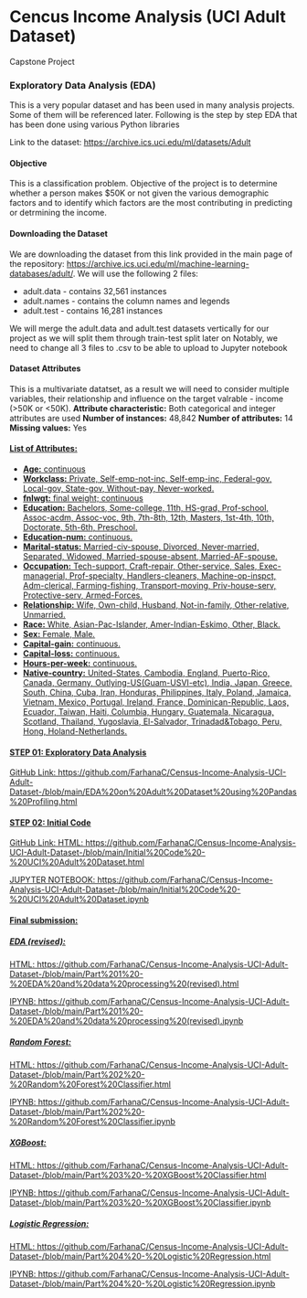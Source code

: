 # Cencus Income Analysis (UCI Adult Dataset)
Capstone Project

### Exploratory Data Analysis (EDA)
This is a very popular dataset and has been used in many analysis projects. Some of them will be referenced later. Following is the step by step EDA that has been done using various Python libraries

Link to the dataset: https://archive.ics.uci.edu/ml/datasets/Adult

#### Objective
This is a classification problem. Objective of the project is to determine whether a person makes $50K or not given the various demographic factors and to identify which factors are the most contributing in predicting or detrmining the income.

#### Downloading the Dataset
We are downloading the dataset from this link provided in the main page of the repository: https://archive.ics.uci.edu/ml/machine-learning-databases/adult/. We will use the following 2 files:
* adult.data - contains 32,561 instances
* adult.names - contains the column names and legends
* adult.test - contains 16,281 instances

We will merge the adult.data and adult.test datasets vertically for our project as we will split them through train-test split later on
Notably, we need to change all 3 files to .csv to be able to upload to Jupyter notebook

#### Dataset Attributes
This is a multivariate datatset, as a result we will need to consider multiple variables, their relationship and influence on the target valrable - income (>50K or <50K).
**Attribute characteristic:** Both categorical and integer attributes are used
**Number of instances:** 48,842
**Number of attributes:** 14
**Missing values:** Yes

#### <u>List of Attributes:<u>
* **Age:** continuous
* **Workclass:** Private, Self-emp-not-inc, Self-emp-inc, Federal-gov, Local-gov, State-gov, Without-pay, Never-worked. 
* **fnlwgt:** final weight; continuous
* **Education:** Bachelors, Some-college, 11th, HS-grad, Prof-school, Assoc-acdm, Assoc-voc, 9th, 7th-8th, 12th, Masters, 1st-4th, 10th, Doctorate, 5th-6th, Preschool.
* **Education-num:** continuous.
* **Marital-status:** Married-civ-spouse, Divorced, Never-married, Separated, Widowed, Married-spouse-absent, Married-AF-spouse. 
* **Occupation:** Tech-support, Craft-repair, Other-service, Sales, Exec-managerial, Prof-specialty, Handlers-cleaners, Machine-op-inspct, Adm-clerical, Farming-fishing, Transport-moving, Priv-house-serv, Protective-serv, Armed-Forces.
* **Relationship:** Wife, Own-child, Husband, Not-in-family, Other-relative, Unmarried.
* **Race:** White, Asian-Pac-Islander, Amer-Indian-Eskimo, Other, Black. 
* **Sex:** Female, Male.
* **Capital-gain:** continuous.
* **Capital-loss:** continuous.
* **Hours-per-week:** continuous.
* **Native-country:** United-States, Cambodia, England, Puerto-Rico, Canada, Germany, Outlying-US(Guam-USVI-etc), India, Japan, Greece, South, China, Cuba, Iran, Honduras, Philippines, Italy, Poland, Jamaica, Vietnam, Mexico, Portugal, Ireland, France, Dominican-Republic, Laos, Ecuador, Taiwan, Haiti, Columbia, Hungary, Guatemala, Nicaragua, Scotland, Thailand, Yugoslavia, El-Salvador, Trinadad&Tobago, Peru, Hong, Holand-Netherlands.

#### STEP 01: Exploratory Data Analysis
GitHub Link: https://github.com/FarhanaC/Census-Income-Analysis-UCI-Adult-Dataset-/blob/main/EDA%20on%20Adult%20Dataset%20using%20Pandas%20Profiling.html

#### STEP 02: Initial Code
GitHub Link: 
HTML: https://github.com/FarhanaC/Census-Income-Analysis-UCI-Adult-Dataset-/blob/main/Initial%20Code%20-%20UCI%20Adult%20Dataset.html

JUPYTER NOTEBOOK: https://github.com/FarhanaC/Census-Income-Analysis-UCI-Adult-Dataset-/blob/main/Initial%20Code%20-%20UCI%20Adult%20Dataset.ipynb

#### Final submission:
##### EDA (revised): 
HTML: https://github.com/FarhanaC/Census-Income-Analysis-UCI-Adult-Dataset-/blob/main/Part%201%20-%20EDA%20and%20data%20processing%20(revised).html

IPYNB: https://github.com/FarhanaC/Census-Income-Analysis-UCI-Adult-Dataset-/blob/main/Part%201%20-%20EDA%20and%20data%20processing%20(revised).ipynb

##### Random Forest:
HTML: https://github.com/FarhanaC/Census-Income-Analysis-UCI-Adult-Dataset-/blob/main/Part%202%20-%20Random%20Forest%20Classifier.html

IPYNB: https://github.com/FarhanaC/Census-Income-Analysis-UCI-Adult-Dataset-/blob/main/Part%202%20-%20Random%20Forest%20Classifier.ipynb

##### XGBoost:
HTML: https://github.com/FarhanaC/Census-Income-Analysis-UCI-Adult-Dataset-/blob/main/Part%203%20-%20XGBoost%20Classifier.html

IPYNB: https://github.com/FarhanaC/Census-Income-Analysis-UCI-Adult-Dataset-/blob/main/Part%203%20-%20XGBoost%20Classifier.ipynb

##### Logistic Regression:
HTML: https://github.com/FarhanaC/Census-Income-Analysis-UCI-Adult-Dataset-/blob/main/Part%204%20-%20Logistic%20Regression.html

IPYNB: https://github.com/FarhanaC/Census-Income-Analysis-UCI-Adult-Dataset-/blob/main/Part%204%20-%20Logistic%20Regression.ipynb
